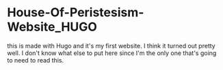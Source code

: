 # House-Of-Peristesism-Website_HUGO

this is made with Hugo and it's my first website. I think it turned out pretty well. I don't know what else to put here since I'm the only one that's going to need to read this.

